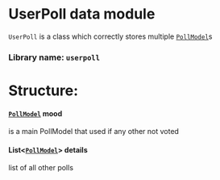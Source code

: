 # UserPoll data module

`UserPoll` is a class which correctly stores multiple [`PollModel`](https://github.com/rimmer/my_prophet/tree/master/packages/models/poll_model/README.md)s

### Library name: `userpoll`

# Structure:

#### [`PollModel`](https://github.com/rimmer/my_prophet/tree/master/packages/models/poll_model/README.md) mood

is a main PollModel that used if any other not voted

####  List<[`PollModel`](https://github.com/rimmer/my_prophet/tree/master/packages/models/poll_model/README.md)> details

list of all other polls